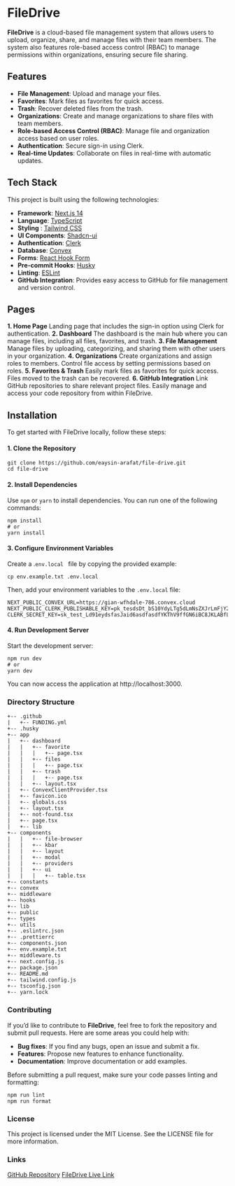 # FileDrive

**FileDrive** is a cloud-based file management system that allows users to upload, organize, share, and manage files with their team members. The system also features role-based access control (RBAC) to manage permissions within organizations, ensuring secure file sharing.

## Features

- **File Management**: Upload and manage your files.
- **Favorites**: Mark files as favorites for quick access.
- **Trash**: Recover deleted files from the trash.
- **Organizations**: Create and manage organizations to share files with team members.
- **Role-based Access Control (RBAC)**: Manage file and organization access based on user roles.
- **Authentication**: Secure sign-in using Clerk.
- **Real-time Updates**: Collaborate on files in real-time with automatic updates.

## Tech Stack

This project is built using the following technologies:

- **Framework**: [Next.js 14](https://nextjs.org/ 'Next.js 14')
- **Language**: [TypeScript](https://www.typescriptlang.org/ 'TypeScript')
- **Styling** : [Tailwind CSS](https://tailwindcss.com/ 'Tailwind CSS')
- **UI Components**: [Shadcn-ui](https://ui.shadcn.com/ 'Shadcn-ui')
- **Authentication**: [Clerk](https://clerk.dev/ 'Clerk')
- **Database**: [Convex](https://convex.dev/ 'Convex')
- **Forms**: [React Hook Form](https://react-hook-form.com/ 'React Hook Form')
- **Pre-commit Hooks**: [Husky](https://typicode.github.io/husky/ 'Husky')
- **Linting**: [ESLint](https://eslint.org/ 'ESLint')
- **GitHub Integration**: Provides easy access to GitHub for file management and version control.

## Pages

**1. Home Page**
Landing page that includes the sign-in option using Clerk for authentication.
**2. Dashboard**
The dashboard is the main hub where you can manage files, including all files, favorites, and trash.
**3. File Management**
Manage files by uploading, categorizing, and sharing them with other users in your organization.
**4. Organizations**
Create organizations and assign roles to members.
Control file access by setting permissions based on roles.
**5. Favorites & Trash**
Easily mark files as favorites for quick access.
Files moved to the trash can be recovered.
**6. GitHub Integration**
Link GitHub repositories to share relevant project files.
Easily manage and access your code repository from within FileDrive.

## Installation

To get started with FileDrive locally, follow these steps:

#### 1. Clone the Repository

```
git clone https://github.com/eaysin-arafat/file-drive.git
cd file-drive
```

#### 2. Install Dependencies

Use `npm` or `yarn` to install dependencies. You can run one of the following commands:

```
npm install
# or
yarn install
```

#### 3. Configure Environment Variables

Create a .`env.local ` file by copying the provided example:

```
cp env.example.txt .env.local
```

Then, add your environment variables to the `.env.local` file:

```
NEXT_PUBLIC_CONVEX_URL=https://gian-wfhdale-786.convex.cloud
NEXT_PUBLIC_CLERK_PUBLISHABLE_KEY=pk_tesdsDt_bS10YdyLTg5dLmNsZXJrLmFjY291bnRzLmRldiQ
CLERK_SECRET_KEY=sk_test_Ld91eydsfasJaid6asdfasdfYKThV9ffGN6iBC8JKLABfLHyZ0
```

#### 4. Run Development Server

Start the development server:

```
npm run dev
# or
yarn dev
```

You can now access the application at http://localhost:3000.

### Directory Structure

```
+-- .github
|   +-- FUNDING.yml
+-- .husky
+-- app
|   +-- dashboard
|   |   +-- favorite
|   |   |   +-- page.tsx
|   |   +-- files
|   |   |   +-- page.tsx
|   |   +-- trash
|   |   |   +-- page.tsx
|   |   +-- layout.tsx
|   +-- ConvexClientProvider.tsx
|   +-- favicon.ico
|   +-- globals.css
|   +-- layout.tsx
|   +-- not-found.tsx
|   +-- page.tsx
|   +-- lib
+-- components
|   |   +-- file-browser
|   |   +-- kbar
|   |   +-- layout
|   |   +-- modal
|   |   +-- providers
|   |   +-- ui
|   |   |   +-- table.tsx
+-- constants
+-- convex
+-- middleware
+-- hooks
+-- lib
+-- public
+-- types
+-- utils
+-- .eslintrc.json
+-- .prettierrc
+-- components.json
+-- env.example.txt
+-- middleware.ts
+-- next.config.js
+-- package.json
+-- README.md
+-- tailwind.config.js
+-- tsconfig.json
+-- yarn.lock
```

### Contributing

If you’d like to contribute to **FileDrive**, feel free to fork the repository and submit pull requests. Here are some areas you could help with:

- **Bug fixes**: If you find any bugs, open an issue and submit a fix.
- **Features**: Propose new features to enhance functionality.
- **Documentation**: Improve documentation or add examples.

Before submitting a pull request, make sure your code passes linting and formatting:

```
npm run lint
npm run format
```

### License

This project is licensed under the MIT License. See the LICENSE file for more information.

### Links

[GitHub Repository](https://github.com/eaysin-arafat/file-drive 'GitHub Repository')
[FileDrive Live Link](https://file-drive-pearl-gamma.vercel.app/ 'FileDrive Live Link')
